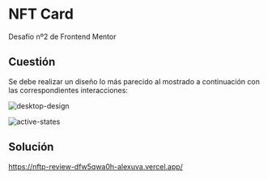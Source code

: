 # NFT Card
Desafío nº2 de Frontend Mentor

## Cuestión
Se debe realizar un diseño lo más parecido al mostrado a continuación con las correspondientes interacciones:

![desktop-design](https://user-images.githubusercontent.com/16647012/157735865-157db7ec-3941-4817-aef4-10bbacdba10d.jpg)


![active-states](https://user-images.githubusercontent.com/16647012/157735917-fff96149-b285-4cf2-ba97-94101014fad4.jpg)

## Solución
https://nftp-review-dfw5qwa0h-alexuva.vercel.app/

